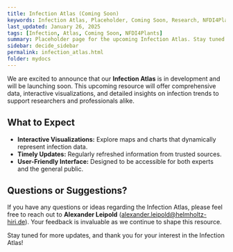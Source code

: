 ```yaml
---
title: Infection Atlas (Coming Soon)
keywords: Infection Atlas, Placeholder, Coming Soon, Research, NFDI4Plants
last_updated: January 26, 2025
tags: [Infection, Atlas, Coming Soon, NFDI4Plants]
summary: Placeholder page for the upcoming Infection Atlas. Stay tuned for more details.
sidebar: decide_sidebar
permalink: infection_atlas.html
folder: mydocs
---
```


We are excited to announce that our **Infection Atlas** is in development and will be launching soon. This upcoming resource will offer comprehensive data, interactive visualizations, and detailed insights on infection trends to support researchers and professionals alike.

## What to Expect

- **Interactive Visualizations:** Explore maps and charts that dynamically represent infection data.
- **Timely Updates:** Regularly refreshed information from trusted sources.
- **User-Friendly Interface:** Designed to be accessible for both experts and the general public.

## Questions or Suggestions?

If you have any questions or ideas regarding the Infection Atlas, please feel free to reach out to **Alexander Leipold** (alexander.leipold@helmholtz-hiri.de). Your feedback is invaluable as we continue to shape this resource.

Stay tuned for more updates, and thank you for your interest in the Infection Atlas!

